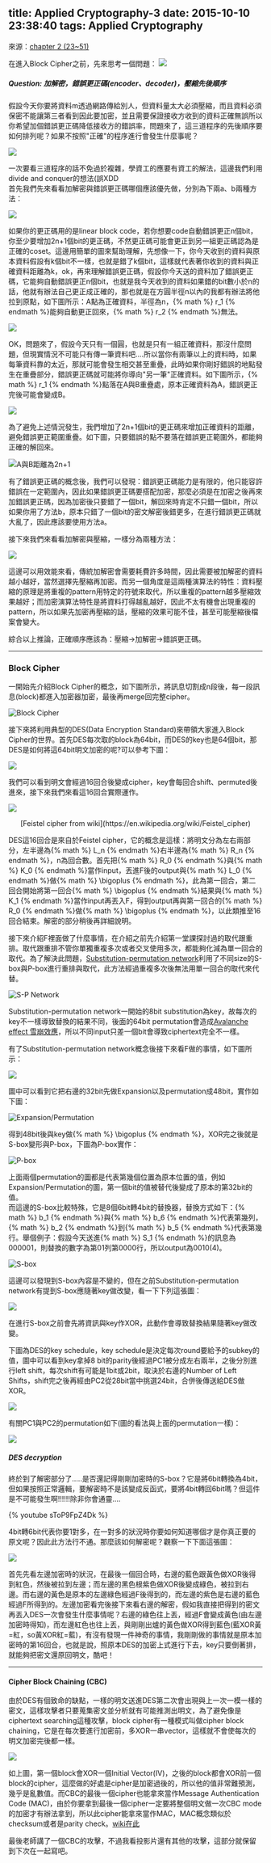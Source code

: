 title: Applied Cryptography-3
date: 2015-10-10 23:38:40
tags: Applied Cryptography
---
來源：[chapter 2 (23~51)](/papers/Chapter2.pdf)

在進入Block Cipher之前，先來思考一個問題：
![](/images/QAQ.gif)
<h5> Question: 加解密，錯誤更正碼(encoder、decoder)，壓縮先後順序 </h5>
假設今天你要將資料m透過網路傳給別人，但資料量太大必須壓縮，而且資料必須保密不能讓第三者看到因此要加密，並且需要保證接收方收到的資料正確無誤所以你希望加個錯誤更正碼降低接收方的錯誤率，問題來了，這三道程序的先後順序要如何排列呢？如果不按照"正確"的程序進行會發生什麼事呢？

![](/images/AC3_Q.jpg)

一次要看三道程序的話不免過於複雜，學資工的應要有資工的解法，這邊我們利用divide and conquer的想法(誤XDD  
首先我們先來看看加解密與錯誤更正碼哪個應該優先做，分別為下兩a、b兩種方法：

![](/images/cry_coder.jpg)

如果你的更正碼用的是linear block code，若你想要code自動錯誤更正n個bit，你至少要增加2n+1個bit的更正碼，不然更正碼可能會更正到另一組更正碼認為是正確的coset。這邊用簡單的圖來幫助理解，先想像一下，你今天收到的資料與原本資料假設有k個bit不一樣，也就是錯了k個bit，這樣就代表著你收到的資料與正確資料距離為k，ok，再來理解錯誤更正碼，假設你今天送的資料加了錯誤更正碼，它能夠自動錯誤更正n個bit，也就是我今天收到的資料如果錯的bit數小於n的話，他就有辦法自己更正成正確的，那也就是在方圓半徑n以內的我都有辦法將他拉到原點，如下圖所示：A點為正確資料，半徑為n，{% math %} r_1 {% endmath %}能夠自動更正回來，{% math %} r_2 {% endmath %}無法。

![](/images/err_1.jpg)

OK，問題來了，假設今天只有一個圓，也就是只有一組正確資料，那沒什麼問題，但現實情況不可能只有傳一筆資料吧....所以當你有兩筆以上的資料時，如果每筆資料靠的太近，那就可能會發生相交甚至重疊，此時如果你剛好錯誤的地點發生在重疊部分，錯誤更正碼就可能將你導向"另一筆"正確資料。如下圖所示，{% math %} r_1 {% endmath %}點落在A與B重疊處，原本正確資料為A，錯誤更正完後可能會變成B。

![](/images/err_2.jpg)

為了避免上述情況發生，我們增加了2n+1個bit的更正碼來增加正確資料的距離，避免錯誤更正範圍重疊。如下圖，只要錯誤的點不要落在錯誤更正範圍外，都能夠正確的解回來。

![A與B距離為2n+1](/images/err_3.jpg)

有了錯誤更正碼的概念後，我們可以發現：錯誤更正碼能力是有限的，他只能容許錯誤在一定範圍內，因此如果錯誤更正碼要搭配加密，那麼必須是在加密之後再來加錯誤更正碼，因為加密後只要錯了一個bit，解回來時肯定不只錯一個bit，所以如果你用了方法b，原本只錯了一個bit的密文解密後錯更多，在進行錯誤更正碼就大亂了，因此應該要使用方法a。

接下來我們來看看加解密與壓縮，一樣分為兩種方法：

![](/images/cry_comp.jpg)

這邊可以用效能來看，傳統加解密會需要耗費許多時間，因此需要被加解密的資料越小越好，當然選擇先壓縮再加密。而另一個角度是這兩種演算法的特性：資料壓縮的原理是將重複的pattern用特定的符號來取代，所以重複的pattern越多壓縮效果越好；而加密演算法特性是將資料打得越亂越好，因此不太有機會出現重複的pattern，所以如果先加密再壓縮的話，壓縮的效果可能不佳，甚至可能壓縮後檔案會變大。

綜合以上推論，正確順序應該為：壓縮→加解密→錯誤更正碼。

<hr>

<h3> Block Cipher </h3>

一開始先介紹Block Cipher的概念，如下圖所示，將訊息切割成n段後，每一段訊息(block)都進入加密器加密，最後再merge回完整cipher。

![Block Cipher](/images/block_cipher.jpg)

接下來將利用典型的DES(Data Encryption Standard)來帶領大家進入Block Cipher的世界。首先DES每次取的block為64bit，而DES的key也是64個bit，那DES是如何將這64bit明文加密的呢?可以參考下圖：

![](/images/DES.jpg)

我們可以看到明文會經過16回合後變成cipher，key會每回合shift、permuted後進來，接下來我們來看這16回合實際運作。

![](/images/Feistel_cipher.jpg)
<center> [Feistel cipher from wiki](https://en.wikipedia.org/wiki/Feistel_cipher) </center>

DES這16回合是來自於Feistel cipher，它的概念是這樣：將明文分為左右兩部分，左半邊為{% math %} L_n {% endmath %}右半邊為{% math %} R_n {% endmath %}，n為回合數。首先把{% math %} R_0 {% endmath %}與{% math %} K_0 {% endmath %}當作input，丟進F後的output與{% math %} L_0 {% endmath %}做{% math %} \bigoplus {% endmath %}，此為第一回合，第二回合開始將第一回合{% math %} \bigoplus {% endmath %}結果與{% math %} K_1 {% endmath %}當作input再丟入F，得到output再與第一回合的{% math %} R_0 {% endmath %}做{% math %} \bigoplus {% endmath %}，以此類推至16回合結束。解密的部分稍後再詳細說明。

接下來介紹F裡面做了什麼事情，在介紹之前先介紹第一堂課探討過的取代跟重排。取代跟重排不管你單獨重複多次或者交叉使用多次，都能夠化減為單一回合的取代。為了解決此問題，[Substitution-permutation network](https://en.wikipedia.org/wiki/Substitution-permutation_network)利用了不同size的S-box與P-box進行重排與取代，此方法經過重複多次後無法用單一回合的取代來代替。

![S-P Network](/images/SP.jpg)

Substitution-permutation network一開始的8bit substitution為key，故每次的key不一樣導致替換的結果不同，後面的64bit permutation會造成[Avalanche effect 雪崩效應](https://en.wikipedia.org/wiki/Avalanche_effect)，所以不同input只差一個bit會導致ciphertext完全不一樣。

有了Substitution-permutation network概念後接下來看F做的事情，如下圖所示：

![](/images/DES1.jpg)

圖中可以看到它把右邊的32bit先做Expansion以及permutation成48bit，實作如下圖：

![Expansion/Permutation](/images/expper.jpg)

得到48bit後與key做{% math %} \bigoplus {% endmath %}，XOR完之後就是S-box變形與P-box，下圖為P-box實作：

![P-box](/images/DES_pbox.jpg)

上面兩個permutation的圖都是代表第幾個位置為原本位置的值，例如Expansion/Permutation的圖，第一個bit的值被替代後變成了原本的第32bit的值。  
而這邊的S-box比較特殊，它是8個6bit轉4bit的替換器，替換方式如下：{% math %} b_1 {% endmath %}與{% math %} b_6 {% endmath %}代表第幾列，{% math %} b_2 {% endmath %}到{% math %} b_5 {% endmath %}代表第幾行。舉個例子：假設今天送進{% math %} S_1 {% endmath %}的訊息為000001，則替換的數字為第01列第0000行，所以output為0010(4)。

![S-box](/images/DES_sbox.jpg)

這邊可以發現到S-box內容是不變的，但在之前Substitution-permutation network有提到S-box應隨著key做改變，看一下下列這張圖：

![](/images/DES2.jpg)

在進行S-box之前會先將資訊與key作XOR，此動作會導致替換結果隨著key做改變。

下圖為DES的key schedule，key schedule是決定每次round要給予的subkey的值，圖中可以看到key拿掉8 bit的parity後經過PC1被分成左右兩半，之後分別進行left shift，每次shift有可能是1bit或2bit，取決於右邊的Number of Left Shifts，shift完之後再經由PC2從28bit當中挑選24bit，合併後傳送給DES做XOR。

![](/images/key_schedule.jpg)

有關PC1與PC2的permutation如下(圖的看法與上面的permutation一樣)：

![](/images/PC1and2.jpg)

<h5> DES decryption </h5>

終於到了解密部分了.....是否還記得剛剛加密時的S-box？它是將6bit轉換為4bit，但如果按照正常邏輯，要解密時不是該變成反函式，要將4bit轉回6bit嗎？但這件是不可能發生啊!!!!!!除非你會通靈....

{% youtube sToP9FpZ4Dk %}

4bit轉6bit代表你要1對多，在一對多的狀況時你要如何知道哪個才是你真正要的原文呢？因此此方法行不通。那麼該如何解密呢？觀察一下下面這張圖：

![](/images/DES_decrypt.jpg)

首先先看左邊加密時的狀況，在最後一個回合時，右邊的藍色跟黃色做XOR後得到紅色，然後被拉到左邊；而左邊的黑色根紫色做XOR後變成綠色，被拉到右邊。而右邊的黃色是原本的左邊綠色經過F後得到的，而左邊的紫色是右邊的藍色經過F所得到的。左邊加密看完後接下來看右邊的解密，假如我直接把得到的密文再丟入DES一次會發生什麼事情呢？右邊的綠色往上丟，經過F會變成黃色(由左邊加密時得知)，而左邊紅色也往上丟，與剛剛出爐的黃色做XOR得到藍色(藍XOR黃=紅，so黃XOR紅=藍)，有沒有發現一件神奇的事情，我剛剛做的事情就是原本加密時的第16回合，也就是說，照原本DES的加密上式進行下去，key只要倒著排，就能夠把密文還原回明文，酷吧！

<hr>

<h4> Cipher Block Chaining (CBC) </h4>

由於DES有個致命的缺點，一樣的明文送進DES第二次會出現與上一次一模一樣的密文，這樣攻擊者只要蒐集密文並分析就有可能推測出明文，為了避免像是ciphertext searching這種攻擊，block cipher有一種模式叫做cipher block chaining，它是在每次要進行加密前，多XOR一串vector，這樣就不會使每次的明文加密完後都一樣。

![](/images/CBC.jpg)

如上圖，第一個block會XOR一個Initial Vector(IV)，之後的block都會XOR前一個block的cipher，這麼做的好處是cipher是加密過後的，所以他的值非常難預測，幾乎是亂數值。而CBC的最後一個cipher也能拿來當作Message Authentication Code (MAC)，由於你要拿到最後一個cipher一定要將整個明文做一次CBC mode的加密才有辦法拿到，所以此cipher能拿來當作MAC，MAC概念類似於checksum或者是parity check。[wiki在此](https://en.wikipedia.org/wiki/Message_authentication_code)

最後老師講了一個CBC的攻擊，不過我看投影片還有其他的攻擊，這部分就保留到下次在一起寫吧。
